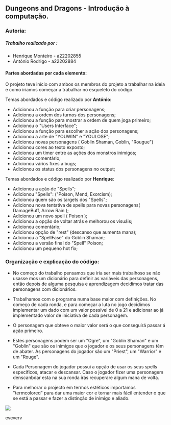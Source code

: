 ## Dungeons and Dragons - Introdução à computação.

### Autoria: 
##### Trabalho realizado por :

- Henrique Monteiro - a22202855
- António Rodrigo - a22202884

#### Partes abordadas por cada elemento:

O projeto teve início com ambos os membros do projeto a trabalhar na ideia e como iriamos começar a trabalhar no esqueleto do código.

Temas abordados e código realizado por **António**:

- Adicionou a função para criar personagens;
- Adicionou a ordem dos turnos dos personagens;
- Adicionou a função para mostrar a ordem de quem joga primeiro;
- Adicionou o "Users Interface";
- Adicionou a função para escolher a ação dos personagens;
- Adicionou a arte de "YOUWIN" e "YOULOSE";
- Adicionou novas personagens ( Goblin Shaman, Goblin, "Rougue")
- Adicionou cores ao texto exposto;
- Adicionou um timer entre as ações dos monstros inimigos;
- Adicionou comentário;
- Adicionou vários fixes a bugs;
- Adicionou os status dos personagens no output;


Temas abordados e código realizado por **Henrique**:


- Adicionou a ação de "Spells";
- Adicionou "Spells": ("Poison, Mend, Exorcism);
- Adicionou quem são os targets dos "Spells";
- Adicionou nova tentativa de spells para novas personagens( DamageBuff, Arrow Rain );
- Adicionou um novo spell ( Poison );
- Adicionou a opção de voltar atrás e melhorou os visuáis;
- Adicionou comentário;
- Adicionou opção de "rest" (descanso que aumenta mana);
- Adicionou a "SpellFase" do Goblin Shaman;
- Adicionou a versão final do "Spell" Poison;
- Adicionou um pequeno hot fix;


### Organização e explicação do código:

- No começo do trabalho pensamos que iria ser mais trabalhoso se não usasse mos um dicionário para definir as variáveis das personagens, então depois de alguma pesquisa e aprendizagem decidimos tratar das personagens com dicionários.

- Trabalhamos com o programa numa base maior com definições. No começo de cada ronda, e para começar a luta no jogo decidimos implementar um dado com um valor possível de 0 a 21 e adicionar ao já implementado valor de iniciativa de cada personagem.

- O personagem que obteve o maior valor será o que conseguirá passar á ação primeiro.

- Estes personagens podem ser um "Ogre", um "Goblin Shaman" e um "Goblin" que são os inimigos que o jogador e os seus personagens têm de abater.
As personagens do jogador são um "Priest", um "Warrior" e um "Rouge".

- Cada Personagem do jogador possui a opção de usar os seus spells especificos, atacar e descansar. Caso o jogador fizer uma personagem denscanbdar esta na sua ronda irás recuperare algum mana de volta.

- Para melhorar o projecto em termos estéticos importamos "termcolored" para dar uma maior cor e tornar mais fácil entender o que se está a passar e fazer a distinção de inimigo e aliado.

![](foto.png)

eveverv

